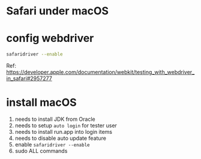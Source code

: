 Safari under macOS
===
# config webdriver 
```bash
safaridriver --enable
```
Ref: https://developer.apple.com/documentation/webkit/testing_with_webdriver_in_safari#2957277

# install macOS
1. needs to install JDK from Oracle
2. needs to setup `auto login` for tester user
3. needs to install run.app into login items
4. needs to disable auto update feature
6. enable `safaridriver --enable`
7. sudo ALL commands
